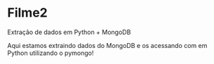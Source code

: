 # Filme2
Extração de dados em Python + MongoDB

Aqui estamos extraindo dados do MongoDB e os acessando com em Python utilizando o pymongo!
